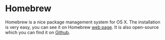 # Homebrew


Homebrew is a nice package management system for OS X. The installation is very easy,
you can see it on Homebrew [web page](http://brew.sh/). It is also open-source which
you can find it on [Github](https://github.com/Homebrew/homebrew).
